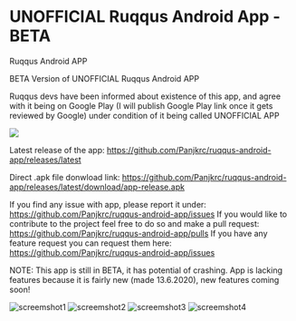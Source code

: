 # UNOFFICIAL Ruqqus Android App - BETA
Ruqqus Android APP

BETA Version of UNOFFICIAL Ruqqus Android APP

Ruqqus devs have been informed about existence of this app, and agree with it being on Google Play (I will publish Google Play link once it gets reviewed by Google) under condition of it being called UNOFFICIAL APP


[![](https://github.com/Panjkrc/ruqqus-android-app/blob/master/Images/App%20screenshots/google-play-badge.png)](https://play.google.com/store/apps/details?id=com.ruqqus)

Latest release of the app: 
https://github.com/Panjkrc/ruqqus-android-app/releases/latest

Direct .apk file donwload link: 
https://github.com/Panjkrc/ruqqus-android-app/releases/latest/download/app-release.apk

If you find any issue with app, please report it under: 
https://github.com/Panjkrc/ruqqus-android-app/issues
If you would like to contribute to the project feel free to do so and make a pull request: 
https://github.com/Panjkrc/ruqqus-android-app/pulls
If you have any feature request you can request them here:
https://github.com/Panjkrc/ruqqus-android-app/issues

NOTE: This app is still in BETA, it has potential of crashing. App is lacking features because it is fairly new (made 13.6.2020), new features coming soon!

![screemshot1](https://github.com/Panjkrc/ruqqus-android-app/blob/master/Images/App%20screenshots/screenshot%20(1).jpg)
![screemshot2](https://github.com/Panjkrc/ruqqus-android-app/blob/master/Images/App%20screenshots/screenshot%20(2).jpg)
![screemshot3](https://github.com/Panjkrc/ruqqus-android-app/blob/master/Images/App%20screenshots/screenshot%20(3).jpg)
![screemshot4](https://github.com/Panjkrc/ruqqus-android-app/blob/master/Images/App%20screenshots/screenshot%20(4).jpg)
